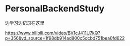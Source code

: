 # PersonalBackendStudy
边学习边记录在这里

https://www.bilibili.com/video/BV1cJ411U7kQ?p=356&vd_source=1f98db914ad800c5dcbd751bea0fd622
